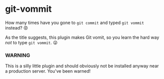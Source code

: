 # git-vommit

How many times have you gone to `git commit` and typed `git vommit` instead? :rage:

As the title suggests, this plugin makes Git vomit, so you learn the hard way *not* to type `git vommit`. :stuck_out_tongue_winking_eye:

### WARNING
This is a silly little plugin and should obviously not be installed anyway near a production server. You've been warned!
